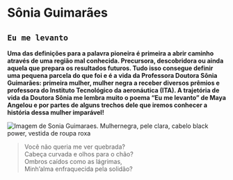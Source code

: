 # Sônia Guimarães
## `Eu me levanto`

**Uma das definições para a palavra pioneira é primeira a abrir caminho através de uma região mal conhecida. Precursora, descobridora ou ainda aquela que prepara os resultados futuros. Tudo isso consegue definir uma pequena parcela do que foi e é a vida da Professora Doutora Sônia Guimarães: primeira mulher, mulher negra a receber diversos prêmios e professora do Instituto Tecnológico da aeronáutica (ITA). A trajetória de vida da Doutora Sônia me lembra muito o poema “Eu me levanto”  de Maya Angelou e por partes de alguns trechos dele que iremos conhecer a história dessa mulher imparável!**

![Imagem de Sonia Guimaraes. Mulhernegra, pele clara, cabelo black power, vestida de roupa roxa](https://www.fundacaotelefonicavivo.org.br/wp-content/webp-express/webp-images/uploads/2023/02/sonia-guimaraes-desktop.jpg.webp?x54539)

>Você não queria me ver quebrada?  
>Cabeça curvada e olhos para o chão?  
>Ombros caídos como as lágrimas,  
>Minh’alma enfraquecida pela solidão?  
